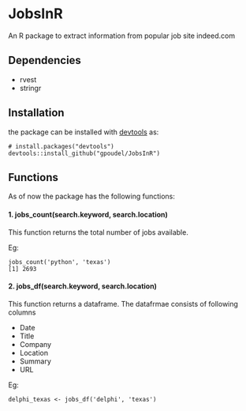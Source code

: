 # JobsInR 
An R package to extract information from popular job site indeed.com


## Dependencies

- rvest
- stringr


## Installation

the package can be installed with [devtools](https://github.com/hadley/devtools) as: 

```{r}
# install.packages("devtools")
devtools::install_github("gpoudel/JobsInR")
```

## Functions

As of now the package has the following functions:

#### 1. jobs_count(search.keyword, search.location)
 This function returns the total number of jobs available.
 
 Eg: 
 ```{r}
 jobs_count('python', 'texas')
 [1] 2693
```


#### 2. jobs_df(search.keyword, search.location)
 This function returns a dataframe. The datafrmae consists of following columns 
  * Date
  * Title
  * Company
  * Location
  * Summary
  * URL
  
  
 Eg: 
 ```{r}
 delphi_texas <- jobs_df('delphi', 'texas')
```
